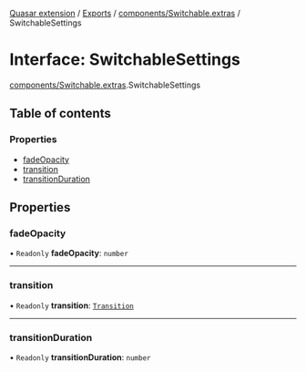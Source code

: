 [Quasar extension](../index.md) / [Exports](../modules.md) / [components/Switchable.extras](../modules/components_Switchable_extras.md) / SwitchableSettings

# Interface: SwitchableSettings

[components/Switchable.extras](../modules/components_Switchable_extras.md).SwitchableSettings

## Table of contents

### Properties

- [fadeOpacity](components_Switchable_extras.SwitchableSettings.md#fadeopacity)
- [transition](components_Switchable_extras.SwitchableSettings.md#transition)
- [transitionDuration](components_Switchable_extras.SwitchableSettings.md#transitionduration)

## Properties

### fadeOpacity

• `Readonly` **fadeOpacity**: `number`

___

### transition

• `Readonly` **transition**: [`Transition`](../modules/components_Switchable_extras.md#transition)

___

### transitionDuration

• `Readonly` **transitionDuration**: `number`
